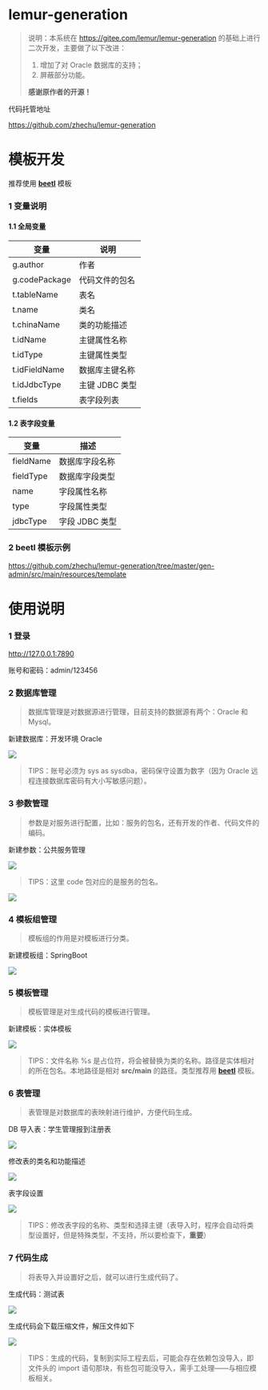 # lemur-generation

> 说明：本系统在 <https://gitee.com/lemur/lemur-generation> 的基础上进行二次开发，主要做了以下改进：
>
> 1. 增加了对 Oracle 数据库的支持；
> 2. 屏蔽部分功能。
>
> **感谢原作者的开源！**

代码托管地址

<https://github.com/zhechu/lemur-generation>

# 模板开发

推荐使用 **[beetl](http://ibeetl.com/guide)** 模板

### 1 变量说明

#### 1.1 全局变量

| 变量          | 说明           |
| ------------- | -------------- |
| g.author      | 作者           |
| g.codePackage | 代码文件的包名 |
| t.tableName   | 表名           |
| t.name        | 类名           |
| t.chinaName   | 类的功能描述   |
| t.idName      | 主键属性名称   |
| t.idType      | 主键属性类型   |
| t.idFieldName | 数据库主键名称 |
| t.idJdbcType  | 主键 JDBC 类型 |
| t.fields      | 表字段列表     |

#### 1.2 表字段变量

| 变量      | 描述           |
| --------- | -------------- |
| fieldName | 数据库字段名称 |
| fieldType | 数据库字段类型 |
| name      | 字段属性名称   |
| type      | 字段属性类型   |
| jdbcType  | 字段 JDBC 类型 |

### 2 beetl 模板示例

<https://github.com/zhechu/lemur-generation/tree/master/gen-admin/src/main/resources/template>

# 使用说明

### 1 登录

<http://127.0.0.1:7890>

账号和密码：admin/123456

### 2 数据库管理

> 数据库管理是对数据源进行管理，目前支持的数据源有两个：Oracle 和 Mysql。

新建数据库：开发环境 Oracle

![](create_db.png)

> TIPS：账号必须为 sys as sysdba，密码保守设置为数字（因为 Oracle 远程连接数据库密码有大小写敏感问题）。

### 3 参数管理

> 参数是对服务进行配置，比如：服务的包名，还有开发的作者、代码文件的编码。

新建参数：公共服务管理

![](create_param.png)

> TIPS：这里 code 包对应的是服务的包名。

![](code_package_name.png)

### 4 模板组管理

> 模板组的作用是对模板进行分类。

新建模板组：SpringBoot

![](create_template_group.png)

### 5 模板管理

> 模板管理是对生成代码的模板进行管理。

新建模板：实体模板

![](create_template.png)

> TIPS：文件名称 %s 是占位符，将会被替换为类的名称。路径是实体相对的所在包名。本地路径是相对 **src/main** 的路径。类型推荐用 **[beetl](http://ibeetl.com/guide/)** 模板。

### 6 表管理

> 表管理是对数据库的表映射进行维护，方便代码生成。

DB 导入表：学生管理报到注册表

![](db_import_table.png)

修改表的类名和功能描述

![](update_class_name.png)

表字段设置

![](update_table_field.png)

> TIPS：修改表字段的名称、类型和选择主键（表导入时，程序会自动将类型设置好，但是特殊类型，不支持，所以要检查下，**重要**）

### 7 代码生成

> 将表导入并设置好之后，就可以进行生成代码了。

生成代码：测试表

![](code_gen.png)

生成代码会下载压缩文件，解压文件如下

![](unzip_file.png)

> TIPS：生成的代码，复制到实际工程去后，可能会存在依赖包没导入，即文件头的 import 语句那块，有些包可能没导入，需手工处理——与相应模板相关。
